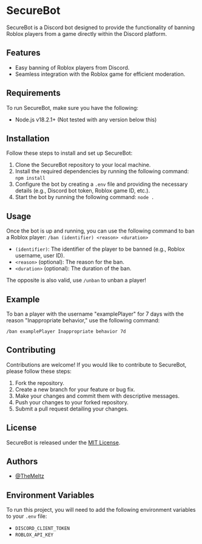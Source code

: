 # SecureBot

SecureBot is a Discord bot designed to provide the functionality of banning Roblox players from a game directly within the Discord platform.

## Features

- Easy banning of Roblox players from Discord.
- Seamless integration with the Roblox game for efficient moderation.

## Requirements

To run SecureBot, make sure you have the following:

- Node.js v18.2.1+ (Not tested with any version below this)

## Installation

Follow these steps to install and set up SecureBot:

1. Clone the SecureBot repository to your local machine.
2. Install the required dependencies by running the following command: `npm install`
3. Configure the bot by creating a `.env` file and providing the necessary details (e.g., Discord bot token, Roblox game ID, etc.).
4. Start the bot by running the following command: `node .`

## Usage

Once the bot is up and running, you can use the following command to ban a Roblox player:
`/ban (identifier) <reason> <duration>`

- `(identifier)`: The identifier of the player to be banned (e.g., Roblox username, user ID).
- `<reason>` (optional): The reason for the ban.
- `<duration>` (optional): The duration of the ban.

The opposite is also valid, use `/unban` to unban a player!

## Example

To ban a player with the username "examplePlayer" for 7 days with the reason "Inappropriate behavior," use the following command:

`/ban examplePlayer Inappropriate behavior 7d`


## Contributing

Contributions are welcome! If you would like to contribute to SecureBot, please follow these steps:

1. Fork the repository.
2. Create a new branch for your feature or bug fix.
3. Make your changes and commit them with descriptive messages.
4. Push your changes to your forked repository.
5. Submit a pull request detailing your changes.

## License

SecureBot is released under the [MIT License](LICENSE).

## Authors

- [@TheMeltz](https://www.github.com/TheMeltz)

## Environment Variables

To run this project, you will need to add the following environment variables to your `.env` file:

- `DISCORD_CLIENT_TOKEN`
- `ROBLOX_API_KEY`
